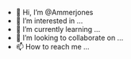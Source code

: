 - 👋 Hi, I’m @Ammerjones
- 👀 I’m interested in ...
- 🌱 I’m currently learning ...
- 💞️ I’m looking to collaborate on ...
- 📫 How to reach me ...

<!---
Ammerjones/Ammerjones is a ✨ special ✨ repository because its `README.md` (this file) appears on your GitHub profile.
You can click the Preview link to take a look at your changes.
--->
